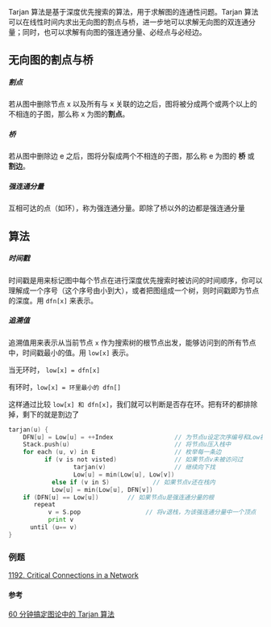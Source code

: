 Tarjan 算法是基于深度优先搜索的算法，用于求解图的连通性问题。Tarjan 算法可以在线性时间内求出无向图的割点与桥，进一步地可以求解无向图的双连通分量；同时，也可以求解有向图的强连通分量、必经点与必经边。



## 无向图的割点与桥

##### 割点

若从图中删除节点 x 以及所有与 x 关联的边之后，图将被分成两个或两个以上的不相连的子图，那么称 x 为图的**割点**。



##### 桥

若从图中删除边 e 之后，图将分裂成两个不相连的子图，那么称 e 为图的 **桥** 或 **割边**。



##### 强连通分量

互相可达的点（如环），称为强连通分量。即除了桥以外的边都是强连通分量





## 算法

##### 时间戳

时间戳是用来标记图中每个节点在进行深度优先搜索时被访问的时间顺序，你可以理解成一个序号（这个序号由小到大），或者把图组成一个树，则时间戳即为节点的深度。用 `dfn[x]` 来表示。



##### 追溯值

追溯值用来表示从当前节点 `x` 作为搜索树的根节点出发，能够访问到的所有节点中，时间戳最小的值。用 `low[x]` 表示。

当无环时， `low[x] = dfn[x]`

有环时，`low[x] = 环里最小的 dfn[]`

这样通过比较 `low[x] 和 dfn[x]`，我们就可以判断是否存在环。把有环的都排除掉，剩下的就是割边了



```go
tarjan(u) {
    DFN[u] = Low[u] = ++Index                 // 为节点u设定次序编号和Low初值
    Stack.push(u)                             // 将节点u压入栈中
    for each (u, v) in E                      // 枚举每一条边
          if (v is not visted)                // 如果节点v未被访问过
                  tarjan(v)                   // 继续向下找
                  Low[u] = min(Low[u], Low[v])
            else if (v in S)            // 如果节点v还在栈内
            Low[u] = min(Low[u], DFN[v])
    if (DFN[u] == Low[u])        // 如果节点u是强连通分量的根
       repeat
           v = S.pop                  // 将v退栈，为该强连通分量中一个顶点
           print v
      until (u== v)
} 
```





### 例题

[1192. Critical Connections in a Network](https://leetcode.com/problems/critical-connections-in-a-network/)





#### 参考
[60 分钟搞定图论中的 Tarjan 算法](https://zhuanlan.zhihu.com/p/101923309)

